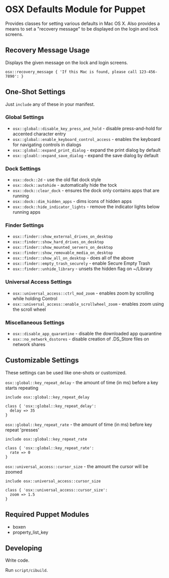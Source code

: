 # OSX Defaults Module for Puppet

Provides classes for setting various defaults in Mac OS X. Also provides a means
to set a "recovery message" to be displayed on the login and lock screens.

## Recovery Message Usage

Displays the given message on the lock and login screens.

```puppet
osx::recovery_message { 'If this Mac is found, please call 123-456-7890': }
```

## One-Shot Settings

Just `include` any of these in your manifest.

### Global Settings

* `osx::global::disable_key_press_and_hold` - disable press-and-hold for
  accented character entry
* `osx::global::enable_keyboard_control_access` - enables the keyboard for
  navigating controls in dialogs
* `osx::global::expand_print_dialog` - expand the print dialog by default
* `osx::gloabl::expand_save_dialog` - expand the save dialog by default

### Dock Settings

* `osx::dock::2d` - use the old flat dock style
* `osx::dock::autohide` - automatically hide the tock
* `osx::dock::clear_dock` - ensures the dock only contains apps that are running
* `osx::dock::dim_hidden_apps` - dims icons of hidden apps
* `osx::dock::hide_indicator_lights` - remove the indicator lights below running
  apps

### Finder Settings

* `osx::finder::show_external_drives_on_desktop`
* `osx::finder::show_hard_drives_on_desktop`
* `osx::finder::show_mounted_servers_on_desktop`
* `osx::finder::show_removable_media_on_desktop`
* `osx::finder::show_all_on_desktop` - does all of the above
* `osx::finder::empty_trash_securely` - enable Secure Empty Trash
* `osx::finder::unhide_library` - unsets the hidden flag on ~/Library

### Universal Access Settings

* `osx::universal_access::ctrl_mod_zoom` - enables zoom by scrolling while
  holding Control
* `osx::universal_access::enable_scrollwheel_zoom` - enables zoom using the
  scroll wheel

### Miscellaneous Settings

* `osx::disable_app_quarantine` - disable the downloaded app quarantine
* `osx::no_network_dsstores` - disable creation of .DS_Store files on network
  shares

## Customizable Settings

These settings can be used like one-shots or customized.

`osx::global::key_repeat_delay` - the amount of time (in ms) before a key starts
  repeating

```puppet
include osx::global::key_repeat_delay

class { 'osx::global::key_repeat_delay':
  delay => 35
}
```

`osx::global::key_repeat_rate` - the amount of time (in ms) before key repeat
  'presses'

```puppet
include osx::global::key_repeat_rate

class { 'osx::global::key_repeat_rate':
  rate => 0
}
```

`osx::universal_access::cursor_size` - the amount the cursor will be zoomed

```puppet
include osx::universal_access::cursor_size

class { 'osx::universal_access::cursor_size':
  zoom => 1.5
}
```


## Required Puppet Modules

* boxen
* property_list_key

## Developing

Write code.

Run `script/cibuild`.
